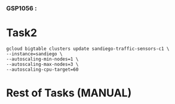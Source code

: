 ### GSP1056 :

# Task2 

```
gcloud bigtable clusters update sandiego-traffic-sensors-c1 \
--instance=sandiego \
--autoscaling-min-nodes=1 \
--autoscaling-max-nodes=3 \
--autoscaling-cpu-target=60
```

# Rest of Tasks (MANUAL)

